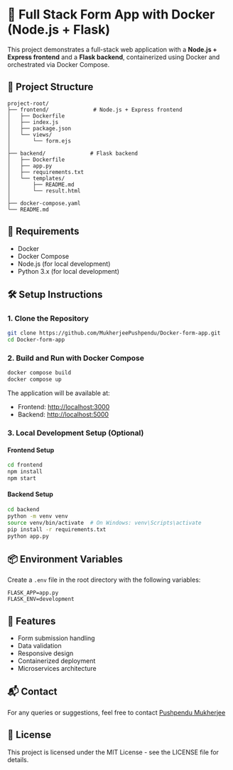# 🚀 Full Stack Form App with Docker (Node.js + Flask)

This project demonstrates a full-stack web application with a **Node.js + Express frontend** and a **Flask backend**, containerized using Docker and orchestrated via Docker Compose.

## 📁 Project Structure

```
project-root/
├── frontend/              # Node.js + Express frontend
│   ├── Dockerfile
│   ├── index.js
│   ├── package.json
│   └── views/
│       └── form.ejs
│
├── backend/              # Flask backend
│   ├── Dockerfile
│   ├── app.py
│   ├── requirements.txt
│   └── templates/
│       ├── README.md
│       └── result.html
│
├── docker-compose.yaml
└── README.md
```

## 🔧 Requirements

- Docker
- Docker Compose
- Node.js (for local development)
- Python 3.x (for local development)

## 🛠 Setup Instructions

### 1. Clone the Repository

```bash
git clone https://github.com/MukherjeePushpendu/Docker-form-app.git
cd Docker-form-app
```

### 2. Build and Run with Docker Compose

```bash
docker compose build
docker compose up
```

The application will be available at:
- Frontend: [http://localhost:3000](http://localhost:3000)
- Backend: [http://localhost:5000](http://localhost:5000)

### 3. Local Development Setup (Optional)

#### Frontend Setup
```bash
cd frontend
npm install
npm start
```

#### Backend Setup
```bash
cd backend
python -m venv venv
source venv/bin/activate  # On Windows: venv\Scripts\activate
pip install -r requirements.txt
python app.py
```

## 📦 Environment Variables

Create a `.env` file in the root directory with the following variables:

```env
FLASK_APP=app.py
FLASK_ENV=development
```

## 🧾 Features

- Form submission handling
- Data validation
- Responsive design
- Containerized deployment
- Microservices architecture

## 📬 Contact

For any queries or suggestions, feel free to contact [Pushpendu Mukherjee](https://github.com/MukherjeePushpendu)

## 📝 License

This project is licensed under the MIT License - see the LICENSE file for details.
```
